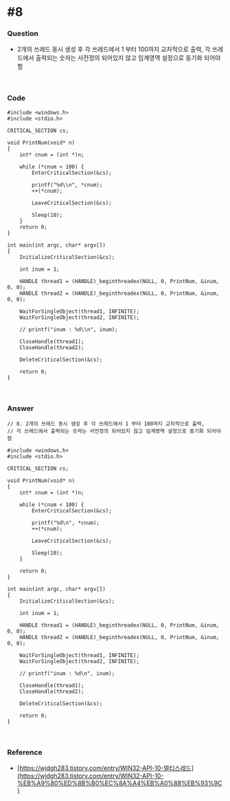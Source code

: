 # #8

### Question

- 2개의 쓰레드 동시 생성 후 각 쓰레드에서 1 부터 100까지 교차적으로 출력, 각 쓰레드에서 출력되는 숫자는 사전정의 되어있지 않고 임계영역 설정으로 동기화 되어야함



<br>



### Code

```
#include <windows.h>
#include <stdio.h>

CRITICAL_SECTION cs;

void PrintNum(void* n)
{
	int* cnum = (int *)n;

	while (*cnum < 100) {
		EnterCriticalSection(&cs);

		printf("%d\\n", *cnum);
		++(*cnum);

		LeaveCriticalSection(&cs);

		Sleep(10);
	}
	return 0;
}

int main(int argc, char* argv[])
{
	InitializeCriticalSection(&cs);

	int inum = 1;

	HANDLE thread1 = (HANDLE)_beginthreadex(NULL, 0, PrintNum, &inum, 0, 0);
	HANDLE thread2 = (HANDLE)_beginthreadex(NULL, 0, PrintNum, &inum, 0, 0);

	WaitForSingleObject(thread1, INFINITE);
	WaitForSingleObject(thread2, INFINITE);

	// printf("inum : %d\\n", inum);

	CloseHandle(thread1);
	CloseHandle(thread2);

	DeleteCriticalSection(&cs);

	return 0;
}

```



<br>



### Answer

```
// 8. 2개의 쓰레드 동시 생성 후 각 쓰레드에서 1 부터 100까지 교차적으로 출력,
// 각 쓰레드에서 출력되는 숫자는 사전정의 되어있지 않고 임계영역 설정으로 동기화 되어야 함

#include <windows.h>
#include <stdio.h>

CRITICAL_SECTION cs;

void PrintNum(void* n)
{
	int* cnum = (int *)n;

	while (*cnum < 100) {
		EnterCriticalSection(&cs);

		printf("%d\n", *cnum);
		++(*cnum);

		LeaveCriticalSection(&cs);

		Sleep(10);
	}

	return 0;
}

int main(int argc, char* argv[])
{
	InitializeCriticalSection(&cs);

	int inum = 1;

	HANDLE thread1 = (HANDLE)_beginthreadex(NULL, 0, PrintNum, &inum, 0, 0);
	HANDLE thread2 = (HANDLE)_beginthreadex(NULL, 0, PrintNum, &inum, 0, 0);

	WaitForSingleObject(thread1, INFINITE);
	WaitForSingleObject(thread2, INFINITE);

	// printf("inum : %d\n", inum);

	CloseHandle(thread1);
	CloseHandle(thread2);

	DeleteCriticalSection(&cs);

	return 0;
}
```



<br>



### Reference

- [https://wjdgh283.tistory.com/entry/WIN32-API-10-멀티스레드](https://wjdgh283.tistory.com/entry/WIN32-API-10-%EB%A9%80%ED%8B%B0%EC%8A%A4%EB%A0%88%EB%93%9C)
